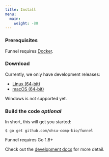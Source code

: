 ```yaml
---
title: Install
menu:
  main:
    weight: -80
---
```


### Prerequisites

Funnel requires [Docker][docker].

### Download

Currently, we only have development releases:

- [Linux (64-bit)][linux-64-bin]
- [macOS (64-bit)][mac-64-bin]

Windows is not supported yet.

<h3>Build the code <i class="optional">optional</i></h3>

In short, this will get you started:
```shell
$ go get github.com/ohsu-comp-bio/funnel
```

Funnel requires Go 1.8+

Check out the [development docs][dev] for more detail.




[linux-64-bin]: https://github.com/ohsu-comp-bio/funnel/releases/download/0.3.0/funnel-linux-amd64-0.3.0.tar.gz
[mac-64-bin]: https://github.com/ohsu-comp-bio/funnel/releases/download/0.3.0/funnel-darwin-amd64-0.3.0.tar.gz
[dev]: /docs/development/
[docker]: https://docker.io
